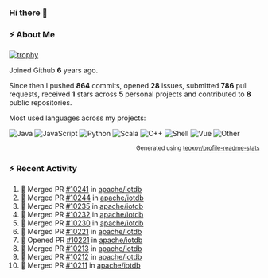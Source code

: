 ### Hi there 👋

### :zap: About Me

[![trophy](https://github-profile-trophy.vercel.app/?username=HTHou&theme=onedark)](https://github.com/ryo-ma/github-profile-trophy)
   
Joined Github **6** years ago.

Since then I pushed **864** commits, opened **28** issues, submitted **786** pull requests, received **1** stars across **5** personal projects and contributed to **8** public repositories.

Most used languages across my projects:

![Java](https://img.shields.io/static/v1?style=flat-square&label=%E2%A0%80&color=555&labelColor=%23b07219&message=Java%EF%B8%B194.4%25)
![JavaScript](https://img.shields.io/static/v1?style=flat-square&label=%E2%A0%80&color=555&labelColor=%23f1e05a&message=JavaScript%EF%B8%B11.4%25)
![Python](https://img.shields.io/static/v1?style=flat-square&label=%E2%A0%80&color=555&labelColor=%233572A5&message=Python%EF%B8%B10.7%25)
![Scala](https://img.shields.io/static/v1?style=flat-square&label=%E2%A0%80&color=555&labelColor=%23c22d40&message=Scala%EF%B8%B10.6%25)
![C++](https://img.shields.io/static/v1?style=flat-square&label=%E2%A0%80&color=555&labelColor=%23f34b7d&message=C%2B%2B%EF%B8%B10.6%25)
![Shell](https://img.shields.io/static/v1?style=flat-square&label=%E2%A0%80&color=555&labelColor=%2389e051&message=Shell%EF%B8%B10.4%25)
![Vue](https://img.shields.io/static/v1?style=flat-square&label=%E2%A0%80&color=555&labelColor=%2341b883&message=Vue%EF%B8%B10.3%25)
![Other](https://img.shields.io/static/v1?style=flat-square&label=%E2%A0%80&color=555&labelColor=%23ededed&message=Other%EF%B8%B11.2%25)

<p align="right"><sub>Generated using <a href="https://github.com/marketplace/actions/profile-readme-stats">teoxoy/profile-readme-stats</a></sub></p>


<!--![](https://github.com/HTHou/HTHou/blob/output/github-contribution-grid-snake.svg)-->

<!--![Haonan Hou's github stats](https://github-readme-stats.vercel.app/api?username=HTHou&count_private=true&show_icons=true&theme=onedark)-->

<!--![Haonan Hou's wakatime stats](https://github-readme-stats.vercel.app/api/wakatime?username=HTHou&layout=compact&theme=onedark)-->

<!--![Top Langs](https://github-readme-stats.vercel.app/api/top-langs/?username=HTHou&theme=onedark&layout=compact)-->

### :zap: Recent Activity
<!--START_SECTION:activity-->
1. 🎉 Merged PR [#10241](https://github.com/apache/iotdb/pull/10241) in [apache/iotdb](https://github.com/apache/iotdb)
2. 🎉 Merged PR [#10244](https://github.com/apache/iotdb/pull/10244) in [apache/iotdb](https://github.com/apache/iotdb)
3. 🎉 Merged PR [#10235](https://github.com/apache/iotdb/pull/10235) in [apache/iotdb](https://github.com/apache/iotdb)
4. 🎉 Merged PR [#10232](https://github.com/apache/iotdb/pull/10232) in [apache/iotdb](https://github.com/apache/iotdb)
5. 🎉 Merged PR [#10230](https://github.com/apache/iotdb/pull/10230) in [apache/iotdb](https://github.com/apache/iotdb)
6. 🎉 Merged PR [#10221](https://github.com/apache/iotdb/pull/10221) in [apache/iotdb](https://github.com/apache/iotdb)
7. 💪 Opened PR [#10221](https://github.com/apache/iotdb/pull/10221) in [apache/iotdb](https://github.com/apache/iotdb)
8. 🎉 Merged PR [#10213](https://github.com/apache/iotdb/pull/10213) in [apache/iotdb](https://github.com/apache/iotdb)
9. 🎉 Merged PR [#10212](https://github.com/apache/iotdb/pull/10212) in [apache/iotdb](https://github.com/apache/iotdb)
10. 🎉 Merged PR [#10211](https://github.com/apache/iotdb/pull/10211) in [apache/iotdb](https://github.com/apache/iotdb)
<!--END_SECTION:activity-->

<!--
**HTHou/HTHou** is a ✨ _special_ ✨ repository because its `README.md` (this file) appears on your GitHub profile.

Here are some ideas to get you started:

- 🔭 I’m currently working on ...
- 🌱 I’m currently learning ...
- 👯 I’m looking to collaborate on ...
- 🤔 I’m looking for help with ...
- 💬 Ask me about ...
- 📫 How to reach me: ...
- 😄 Pronouns: ...
- ⚡ Fun fact: ...
-->

